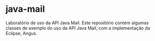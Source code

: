 # java-mail
Laboratório de uso da API Java Mail. Este repositório contém algumas classes de exemplo do uso da API Java Mail, com a implementação da Eclipse, Angus.
